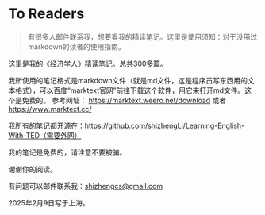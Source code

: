 # To Readers



>有很多人邮件联系我，想要看我的精读笔记。这里是使用须知：对于没用过markdown的读者的使用指南。


这里是我的《经济学人》精读笔记。总共300多篇。

我所使用的笔记格式是markdown文件（就是md文件，这是程序员写东西用的文本格式），可以百度“marktext官网”前往下载这个软件，用它来打开md文件。这个是免费的。
参考网址：
https://marktext.weero.net/download 或者 
https://www.marktext.cc/

我所有的笔记都开源在：https://github.com/shizhengLi/Learning-English-With-TED（需要外网）

我的笔记是免费的，请注意不要被骗。

谢谢你的阅读。

有问题可以邮件联系我：shizhengcs@gmail.com

2025年2月9日写于上海。



